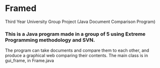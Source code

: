 # Framed
Third Year University Group Project (Java Document Comparison Program)

### This is a Java program made in a group of 5 using Extreme Programming methodology and SVN.
The program can take documents and compare them to each other, and produce a graphical web comparing their contents.
The main class is in gui_frame, in Frame.java

